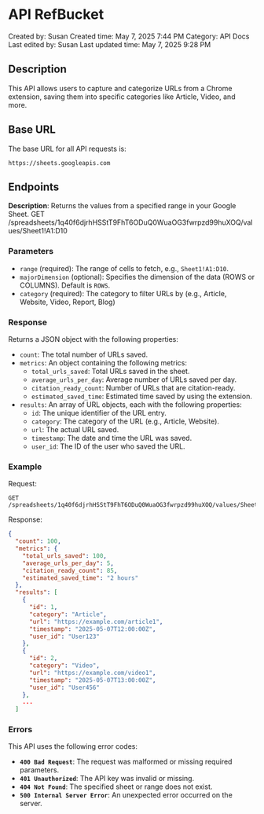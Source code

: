 # API RefBucket

Created by: Susan 
Created time: May 7, 2025 7:44 PM
Category: API Docs
Last edited by: Susan 
Last updated time: May 7, 2025 9:28 PM

## Description

This API allows users to capture and categorize URLs from a Chrome extension, saving them into specific categories like Article, Video, and more.

## **Base URL**

The base URL for all API requests is:

`https://sheets.googleapis.com`

## Endpoints

**Description**: Returns the values from a specified range in your Google Sheet.
GET /spreadsheets/1q40f6djrhHSStT9FhT6ODuQ0WuaOG3fwrpzd99huXOQ/values/Sheet1!A1:D10

### Parameters

- `range` (required): The range of cells to fetch, e.g., `Sheet1!A1:D10`.
- `majorDimension` (optional): Specifies the dimension of the data (ROWS or COLUMNS). Default is `ROWS`.
- `category` (required): The category to filter URLs by (e.g., Article, Website, Video, Report, Blog)

### **Response**

Returns a JSON object with the following properties:

- `count`: The total number of URLs saved.
- `metrics`: An object containing the following metrics:
    - `total_urls_saved`: Total URLs saved in the sheet.
    - `average_urls_per_day`: Average number of URLs saved per day.
    - `citation_ready_count`: Number of URLs that are citation-ready.
    - `estimated_saved_time`: Estimated time saved by using the extension.
- `results`: An array of URL objects, each with the following properties:
    - `id`: The unique identifier of the URL entry.
    - `category`: The category of the URL (e.g., Article, Website).
    - `url`: The actual URL saved.
    - `timestamp`: The date and time the URL was saved.
    - `user_id`: The ID of the user who saved the URL.

### Example

Request:

```
GET /spreadsheets/1q40f6djrhHSStT9FhT6ODuQ0WuaOG3fwrpzd99huXOQ/values/Sheet1!A1:D10
```

Response:

```json
{
  "count": 100,
  "metrics": {
    "total_urls_saved": 100,
    "average_urls_per_day": 5,
    "citation_ready_count": 85,
    "estimated_saved_time": "2 hours"
  },
  "results": [
    {
      "id": 1,
      "category": "Article",
      "url": "https://example.com/article1",
      "timestamp": "2025-05-07T12:00:00Z",
      "user_id": "User123"
    },
    {
      "id": 2,
      "category": "Video",
      "url": "https://example.com/video1",
      "timestamp": "2025-05-07T13:00:00Z",
      "user_id": "User456"
    },
    ...
  ]

```

### **Errors**

This API uses the following error codes:

- **`400 Bad Request`**: The request was malformed or missing required parameters.
- **`401 Unauthorized`**: The API key was invalid or missing.
- **`404 Not Found`**: The specified sheet or range does not exist.
- **`500 Internal Server Error`**: An unexpected error occurred on the server.

